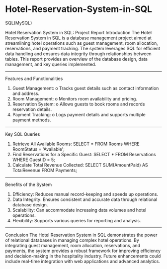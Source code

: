 # Hotel-Reservation-System-in-SQL
SQL(MySQL)

Hotel Reservation System in SQL: Project Report
Introduction The Hotel Reservation System in SQL is a database management project aimed at streamlining hotel operations such as guest management, room allocation, reservations, and payment tracking. The system leverages SQL for efficient data handling and ensures data integrity through relationships between tables. This report provides an overview of the database design, data management, and key queries implemented.
________________________________________
Features and Functionalities
1.	Guest Management:
o	Tracks guest details such as contact information and address.
2.	Room Management:
o	Monitors room availability and pricing.
3.	Reservation System:
o	Allows guests to book rooms and records reservation details.
4.	Payment Tracking:
o	Logs payment details and supports multiple payment methods.
________________________________________
Key SQL Queries
1.	Retrieve All Available Rooms:
SELECT * FROM Rooms WHERE RoomStatus = 'Available';
2.	Find Reservations for a Specific Guest:
SELECT * FROM Reservations WHERE GuestID = 5;
3.	Calculate Total Revenue Collected:
SELECT SUM(AmountPaid) AS TotalRevenue FROM Payments;
________________________________________
Benefits of the System
1.	Efficiency: Reduces manual record-keeping and speeds up operations.
2.	Data Integrity: Ensures consistent and accurate data through relational database design.
3.	Scalability: Can accommodate increasing data volumes and hotel operations.
4.	Flexibility: Supports various queries for reporting and analysis.
________________________________________
Conclusion The Hotel Reservation System in SQL demonstrates the power of relational databases in managing complex hotel operations. By integrating guest management, room allocation, reservations, and payments, the system provides a robust framework for improving efficiency and decision-making in the hospitality industry. Future enhancements could include real-time integration with web applications and advanced analytics.

